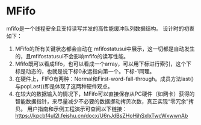 # MFifo
mfifo是一个线程安全且支持读写并发的高性能缓冲队列数据结构。
设计时的初衷如下：
1. MFifo的所有关键状态都会自动在 mfifostatusui中展示，这一切都是自动发生的，且mfifostatusui不会影响mfifo的读写性能。
2. Mfifo既可以看成fifo，也可以看成一个array，可以用下标进行索引，这个下标是动态的，也就是说下标0永远指向第一个。下标-1同理。
3. 在硬件上，FIFO有两种：Normal和First-word-fall-through。成员方法last()与popLast()即是体现了这两种硬件观点。
4. 在较大的数据输入的情况下，MFifo可以直接保存从PC硬件（如网卡）获得的智能数据指针，来尽量减少不必要的数据挪动拷贝次数，真正实现“零冗余”拷贝。
用户指南和示例工程演示可查阅以下链接：
https://kpcbf4ul2l.feishu.cn/docx/U6nJdBsZHoHjhSxIxTwcWxwwnAb
